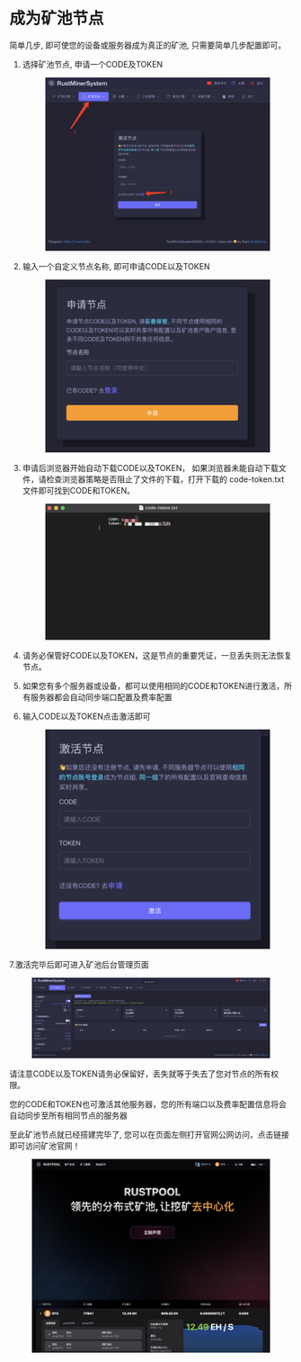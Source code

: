 # 成为矿池节点

简单几步, 即可使您的设备或服务器成为真正的矿池,  只需要简单几步配置即可。



1.  选择矿池节点,  申请一个CODE及TOKEN

    <figure><img src="../.gitbook/assets/image (1) (1).png" alt=""><figcaption></figcaption></figure>
2.  输入一个自定义节点名称, 即可申请CODE以及TOKEN

    <figure><img src="../.gitbook/assets/image (2).png" alt=""><figcaption></figcaption></figure>
3.  申请后浏览器开始自动下载CODE以及TOKEN， 如果浏览器未能自动下载文件，请检查浏览器策略是否阻止了文件的下载，打开下载的 code-token.txt 文件即可找到CODE和TOKEN。&#x20;

    <figure><img src="../.gitbook/assets/image (4).png" alt=""><figcaption></figcaption></figure>
4. 请务必保管好CODE以及TOKEN，这是节点的重要凭证，一旦丢失则无法恢复节点。
5. 如果您有多个服务器或设备，都可以使用相同的CODE和TOKEN进行激活，所有服务器都会自动同步端口配置及费率配置
6.  输入CODE以及TOKEN点击激活即可

    <figure><img src="../.gitbook/assets/image (5).png" alt=""><figcaption></figcaption></figure>

7.激活完毕后即可进入矿池后台管理页面

<figure><img src="../.gitbook/assets/image (6).png" alt=""><figcaption></figcaption></figure>

请注意CODE以及TOKEN请务必保留好，丢失就等于失去了您对节点的所有权限。

您的CODE和TOKEN也可激活其他服务器，您的所有端口以及费率配置信息将会自动同步至所有相同节点的服务器

至此矿池节点就已经搭建完毕了,  您可以在页面左侧打开官网公网访问，点击链接即可访问矿池官网！

<figure><img src="../.gitbook/assets/image (7).png" alt=""><figcaption></figcaption></figure>
